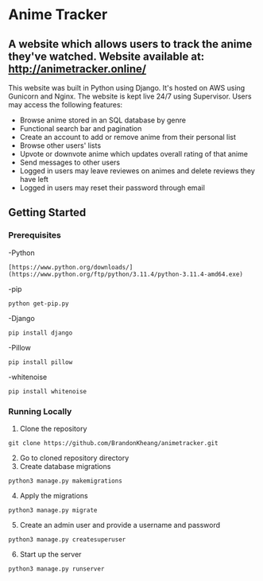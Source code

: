 # Anime Tracker

## A website which allows users to track the anime they've watched. Website available at: http://animetracker.online/

This website was built in Python using Django. It's hosted on AWS using Gunicorn and Nginx. The website is kept live 24/7 using Supervisor. Users may access the following features:

- Browse anime stored in an SQL database by genre
- Functional search bar and pagination
- Create an account to add or remove anime from their personal list
- Browse other users' lists 
- Upvote or downvote anime which updates overall rating of that anime
- Send messages to other users
- Logged in users may leave reviewes on animes and delete reviews they have left
- Logged in users may reset their password through email

## Getting Started

### Prerequisites

-Python
```
[https://www.python.org/downloads/](https://www.python.org/ftp/python/3.11.4/python-3.11.4-amd64.exe)
```
-pip
```
python get-pip.py
```
-Django
```
pip install django
```
-Pillow
```
pip install pillow
```
-whitenoise
```
pip install whitenoise
```

### Running Locally

1. Clone the repository
```
git clone https://github.com/BrandonKheang/animetracker.git
```
2. Go to cloned repository directory
3. Create database migrations
```
python3 manage.py makemigrations
```
4. Apply the migrations
```
python3 manage.py migrate
```
5. Create an admin user and provide a username and password
```
python3 manage.py createsuperuser
```
6. Start up the server
```
python3 manage.py runserver
```
